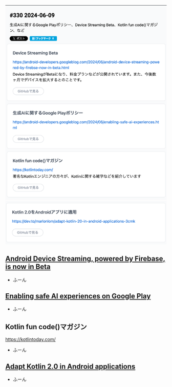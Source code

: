 ![img.png](img.png)
![img_1.png](img_1.png)

## [Android Device Streaming, powered by Firebase, is now in Beta](https://android-developers.googleblog.com/2024/06/android-device-streaming-powered-by-firebse-now-in-beta.html)
- ふーん

## [Enabling safe AI experiences on Google Play](https://android-developers.googleblog.com/2024/06/enabling-safe-ai-experiences.html)
- ふーん

## Kotlin fun code()マガジン
https://kotlintoday.com/

- ふーん

## [Adapt Kotlin 2.0 in Android applications](https://dev.to/marlonlom/adapt-kotlin-20-in-android-applications-3cmk)
- ふーん